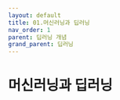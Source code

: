 ```yaml
---
layout: default
title: 01.머신러닝과 딥러닝
nav_order: 1
parent: 딥러닝 개념
grand_parent: 딥러닝
---
```


# 머신러닝과 딥러닝


